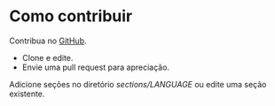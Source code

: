 # Como contribuir #

Contribua no [GitHub](https://github.com/unixsheikh/phpthewrongway).

 * Clone e edite.
 * Envie uma pull request para apreciação.

Adicione seções no diretório _sections/LANGUAGE_ ou edite uma seção existente.
